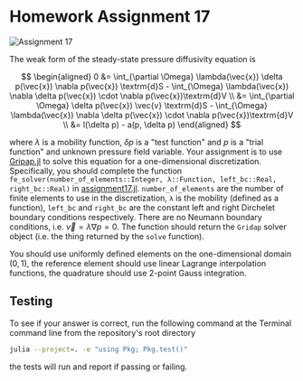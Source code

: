 # Homework Assignment 17

![Assignment 17](https://github.com/PGE383-HPC/assignment17-solution/actions/workflows/main.yml/badge.svg)

The weak form of the steady-state pressure diffusivity equation is

$$
\begin{aligned}
0 &= \int_{\partial \Omega} \lambda(\vec{x}) \delta p(\vec{x}) \nabla p(\vec{x}) \textrm{d}S - \int_{\Omega}  \lambda(\vec{x}) \nabla \delta p(\vec{x}) 
\cdot \nabla p(\vec{x})\textrm{d}V \\
  &= \int_{\partial \Omega} \delta p(\vec{x}) \vec{v} \textrm{d}S - \int_{\Omega}  \lambda(\vec{x}) \nabla \delta p(\vec{x}) 
\cdot \nabla p(\vec{x})\textrm{d}V \\
 &= l(\delta p) - a(p, \delta p)
\end{aligned}
$$

where $\lambda$ is a mobility function, $\delta p$ is a "test function" and $p$ is a "trial function" and unknown pressure field variable.  Your assignment is to use [Gripap.jl](https://gridap.github.io/Gridap.jl/stable/) to solve this equation for a one-dimensional discretization.  Specifically, you should
complete the function `fe_solver(number_of_elements::Integer, λ::Function, left_bc::Real, right_bc::Real)` in [assignment17.jl](src/assignment17.jl). `number_of_elements` are the number of finite elements to use in the discretization, `λ` is the mobility (defined as a function), `left_bc` and `right_bc` are the constant left and right Dirchelet boundary conditions respectively.  There are no Neumann boundary conditions, i.e. $\vec{v} = \lambda \nabla p = 0$.  The function should return the `Gridap` solver object (i.e. the thing returned by the `solve` function).  

You should use uniformly defined elements on the one-dimensional domain $(0, 1)$, the reference element should use linear Lagrange interpolation functions, the quadrature should use 2-point Gauss integration.


## Testing

To see if your answer is correct, run the following command at the Terminal
command line from the repository's root directory

```bash
julia --project=. -e "using Pkg; Pkg.test()"
```

the tests will run and report if passing or failing.
